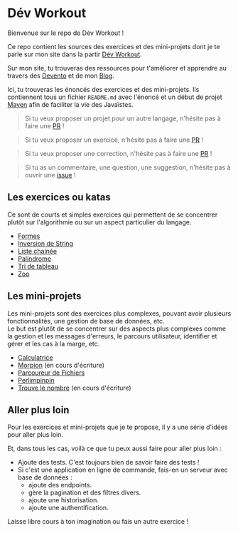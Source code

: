 # Dév Workout

Bienvenue sur le repo de Dév Workout !

Ce repo contient les sources des exercices et des mini-projets dont je te parle sur mon site dans la partir [Dév Workout](https://nathaniel-vaur-henel.github.io/dev-workout).

Sur mon site, tu trouveras des ressources pour t'améliorer et apprendre au travers des [Devento](https://nathaniel-vaur-henel.github.io/docs) et de mon [Blog](https://nathaniel-vaur-henel.github.io/blog). 

Ici, tu trouveras les énoncés des exercices et des mini-projets. 
Ils contiennent tous un fichier `README.md` avec l'énoncé et un début de projet [Maven](https://maven.apache.org/) afin de faciliter la vie des Javaïstes.  

> Si tu veux proposer un projet pour un autre langage, n'hésite pas à faire une [PR](https://github.com/Nathaniel-Vaur-Henel/dev-workout/pulls) !

> Si tu veux proposer un exercice, n'hésite pas à faire une [PR](https://github.com/Nathaniel-Vaur-Henel/dev-workout/pulls) !

> Si tu veux proposer une correction, n'hésite pas à faire une [PR](https://github.com/Nathaniel-Vaur-Henel/dev-workout/pulls) !

> Si tu as un commentaire, une question, une suggestion, n'hésite pas à ouvrir une [issue](https://github.com/Nathaniel-Vaur-Henel/dev-workout/issues) !

## Les exercices ou katas

Ce sont de courts et simples exercices qui permettent de se concentrer plutôt sur l'algorithmie ou sur un aspect particulier du langage.

- [Formes](exercices/formes/readme.md)
- [Inversion de String](exercices/inversion-string/readme.md)
- [Liste chainée](exercices/liste-chainee/readme.md)
- [Palindrome](exercices/palindrome/readme.md)
- [Tri de tableau](exercices/tri-tableau/readme.md)
- [Zoo](exercices/zoo/readme.md)

## Les mini-projets

Les mini-projets sont des exercices plus complexes, pouvant avoir plusieurs fonctionnalités, une gestion de base de données, etc.  
Le but est plutôt de se concentrer sur des aspects plus complexes comme la gestion et les messages d'erreurs, le parcours utilisateur, identifier et gérer et les cas à la marge, etc.

- [Calculatrice](miniprojets/calculatrice/readme.md)
- [Morpion](miniprojets/morpion/readme.md) (en cours d'écriture)
- [Parcoureur de Fichiers](miniprojets/parcoureur_fichiers/readme.md)
- [Perlimpinpin](miniprojets/perlimpinpin/readme.md)
- [Trouve le nombre](miniprojets/trouve_le_nombre/readme.md) (en cours d'écriture)

## Aller plus loin

Pour les exercices et mini-projets que je te propose, il y a une série d'idées pour aller plus loin.

Et, dans tous les cas, voilà ce que tu peux aussi faire pour aller plus loin : 

- Ajoute des tests. C'est toujours bien de savoir faire des tests !
- Si c'est une application en ligne de commande, fais-en un serveur avec base de données :
    - ajoute des endpoints.
    - gère la pagination et des filtres divers.
    - ajoute une historisation.
    - ajoute une authentification.

Laisse libre cours à ton imagination ou fais un autre exercice !  